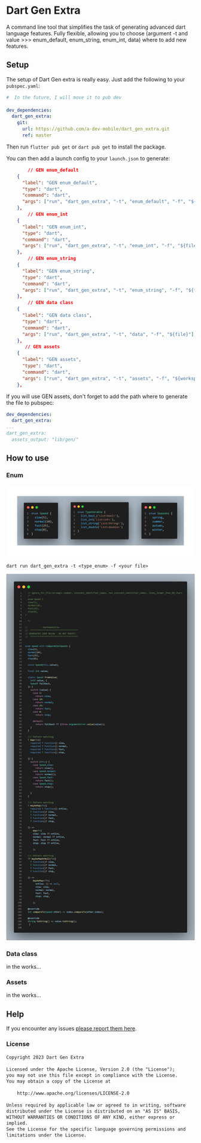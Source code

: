 # Dart Gen Extra

A command line tool that simplifies the task of generating advanced dart language features. Fully flexible, allowing you to choose (argument -t and value >>> enum_default, enum_string, enum_int, data) where to add new features.

## Setup

The setup of Dart Gen extra is really easy. Just add the following to your `pubspec.yaml`:

```yaml
#  In the future, I will move it to pub dev

dev_dependencies:
  dart_gen_extra:
    git:
      url: https://github.com/a-dev-mobile/dart_gen_extra.git
      ref: master 
```

Then run `flutter pub get` or `dart pub get` to install the package.

You can then add a launch config to your `launch.json` to generate:

```json
        // GEN enum_default
    {
      "label": "GEN enum_default",
      "type": "dart",
      "command": "dart",
      "args": ["run", "dart_gen_extra", "-t", "enum_default", "-f", "${file}"],
    },
        // GEN enum_int
    {
      "label": "GEN enum_int",
      "type": "dart",
      "command": "dart",
      "args": ["run", "dart_gen_extra", "-t", "enum_int", "-f", "${file}"],
    },
        // GEN enum_string    
    {
      "label": "GEN enum_string",
      "type": "dart",
      "command": "dart",
      "args": ["run", "dart_gen_extra", "-t", "enum_string", "-f", "${file}"],
    },
        // GEN data class   
    {
      "label": "GEN data class",
      "type": "dart",
      "command": "dart",
      "args": ["run", "dart_gen_extra", "-t", "data", "-f", "${file}"],
    },
       // GEN assets   
    {
      "label": "GEN assets",
      "type": "dart",
      "command": "dart",
      "args": ["run", "dart_gen_extra", "-t", "assets", "-f", "${workspaceFolder}"]
    },
```
If you will use GEN assets, don't forget to add the path where to generate the file to pubspec:

```yaml
dev_dependencies:
  dart_gen_extra:
...
dart_gen_extra:
  assets_output: "lib/gen/" 
```

## How to use

### Enum

![enum_type](https://github.com/a-dev-mobile/dart_gen_extra/blob/master/resources/enum_type.png)

```shell
dart run dart_gen_extra -t <type_enum> -f <your file>
```

![enum_example](https://github.com/a-dev-mobile/dart_gen_extra/blob/master/resources/enum_example.png)

### Data class

in the works...

### Assets

in the works...

## Help

If you encounter any issues [please report them here](https://github.com/a-dev-mobile/dart_gen_extra/issues).

### License

```
Copyright 2023 Dart Gen Extra

Licensed under the Apache License, Version 2.0 (the "License");
you may not use this file except in compliance with the License.
You may obtain a copy of the License at

    http://www.apache.org/licenses/LICENSE-2.0

Unless required by applicable law or agreed to in writing, software
distributed under the License is distributed on an "AS IS" BASIS,
WITHOUT WARRANTIES OR CONDITIONS OF ANY KIND, either express or implied.
See the License for the specific language governing permissions and
limitations under the License.
```
